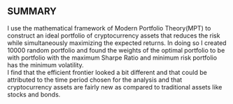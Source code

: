 ## SUMMARY

I use the mathematical framework of Modern Portfolio Theory(MPT) to construct an ideal portfolio of cryptocurrency assets that reduces the risk while simultaneously maximizing the expected returns. In doing so I created 10000 random portfolio and found the weights of the optimal portfolio to be with portfolio with the maximum Sharpe Ratio and minimum risk portfolio has the minimum volatility. <br>
I find that the efficient frontier looked a bit different and that could be attributed to the time period chosen for the analysis and that cryptocurrency assets are fairly new as compared to traditional assets like stocks and bonds.

